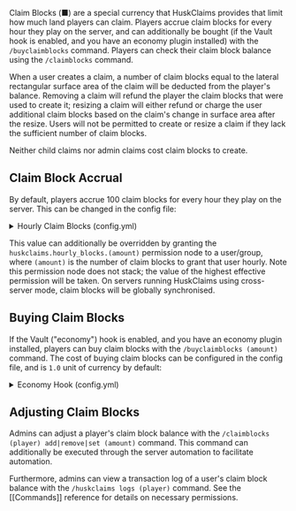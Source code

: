 Claim Blocks (■) are a special currency that HuskClaims provides that limit how much land players can claim. Players accrue claim blocks for every hour they play on the server, and can additionally be bought (if the Vault hook is enabled, and you have an economy plugin installed) with the `/buyclaimblocks` command. Players can check their claim block balance using the `/claimblocks` command.

When a user creates a claim, a number of claim blocks equal to the lateral rectangular surface area of the claim will be deducted from the player's balance. Removing a claim will refund the player the claim blocks that were used to create it; resizing a claim will either refund or charge the user additional claim blocks based on the claim's change in surface area after the resize. Users will not be permitted to create or resize a claim if they lack the sufficient number of claim blocks.

Neither child claims nor admin claims cost claim blocks to create.

## Claim Block Accrual
By default, players accrue 100 claim blocks for every hour they play on the server. This can be changed in the config file:

<details>
<summary>Hourly Claim Blocks (config.yml)</summary>

```yaml
# The number of claim blocks a user gets hourly.
# Override with the "huskclaims.hourly_blocks.(amount)" permission
hourly_claim_blocks: 100
```
</details>

This value can additionally be overridden by granting the `huskclaims.hourly_blocks.(amount)` permission node to a user/group, where `(amount)` is the number of claim blocks to grant that user hourly. Note this permission node does not stack; the value of the highest effective permission will be taken. On servers running HuskClaims using cross-server mode, claim blocks will be globally synchronised.

## Buying Claim Blocks
If the Vault ("economy") hook is enabled, and you have an economy plugin installed, players can buy claim blocks with the `/buyclaimblocks (amount)` command. The cost of buying claim blocks can be configured in the config file, and is `1.0` unit of currency by default:

<details>
<summary>Economy Hook (config.yml)</summary>

```yaml
economy:
  # Whether to hook into an economy plugin to allow buying claim blocks
  enabled: true
  # The cost of buying 1 claim block
  cost_per_block: 1.0
```
</details>

## Adjusting Claim Blocks
Admins can adjust a player's claim block balance with the `/claimblocks (player) add|remove|set (amount)` command. This command can additionally be executed through the server automation to facilitate automation.

Furthermore, admins can view a transaction log of a user's claim block balance with the `/huskclaims logs (player)` command. See the [[Commands]] reference for details on necessary permissions.